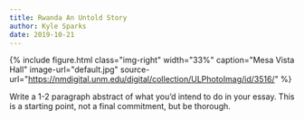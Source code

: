 ```yaml
---
title: Rwanda An Untold Story
author: Kyle Sparks
date: 2019-10-21
---
```


{% include figure.html
  class="img-right"
  width="33%"
  caption="Mesa Vista Hall"
  image-url="default.jpg"
  source-url="https://nmdigital.unm.edu/digital/collection/ULPhotoImag/id/3516/"
%}

Write a 1-2 paragraph abstract of what you’d intend to do in your essay. This is a starting point, not a final commitment, but be thorough.

